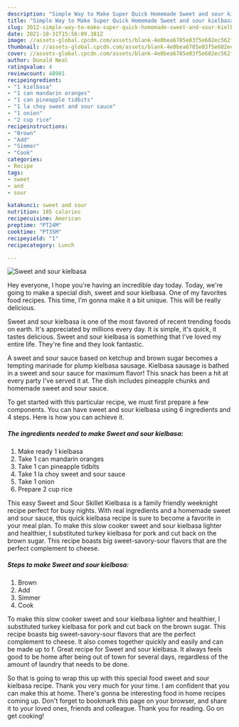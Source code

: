 ```yaml
---
description: "Simple Way to Make Super Quick Homemade Sweet and sour kielbasa"
title: "Simple Way to Make Super Quick Homemade Sweet and sour kielbasa"
slug: 3012-simple-way-to-make-super-quick-homemade-sweet-and-sour-kielbasa
date: 2021-10-31T15:56:09.381Z
image: //assets-global.cpcdn.com/assets/blank-4e0bea6785e03f5e602ec562f230caae08da540cada707380b4fe1bbebba43da.png
thumbnail: //assets-global.cpcdn.com/assets/blank-4e0bea6785e03f5e602ec562f230caae08da540cada707380b4fe1bbebba43da.png
cover: //assets-global.cpcdn.com/assets/blank-4e0bea6785e03f5e602ec562f230caae08da540cada707380b4fe1bbebba43da.png
author: Donald Neal
ratingvalue: 4
reviewcount: 48981
recipeingredient:
- "1 kielbasa"
- "1 can mandarin oranges"
- "1 can pineapple tidbits"
- "1 la choy sweet and sour sauce"
- "1 onion"
- "2 cup rice"
recipeinstructions:
- "Brown"
- "Add"
- "Simmer"
- "Cook"
categories:
- Recipe
tags:
- sweet
- and
- sour

katakunci: sweet and sour 
nutrition: 185 calories
recipecuisine: American
preptime: "PT24M"
cooktime: "PT35M"
recipeyield: "1"
recipecategory: Lunch

---
```



![Sweet and sour kielbasa](//assets-global.cpcdn.com/assets/blank-4e0bea6785e03f5e602ec562f230caae08da540cada707380b4fe1bbebba43da.png)

Hey everyone, I hope you're having an incredible day today. Today, we're going to make a special dish, sweet and sour kielbasa. One of my favorites food recipes. This time, I'm gonna make it a bit unique. This will be really delicious.

Sweet and sour kielbasa is one of the most favored of recent trending foods on earth. It's appreciated by millions every day. It is simple, it's quick, it tastes delicious. Sweet and sour kielbasa is something that I've loved my entire life. They're fine and they look fantastic.

A sweet and sour sauce based on ketchup and brown sugar becomes a tempting marinade for plump kielbasa sausage. Kielbasa sausage is bathed in a sweet and sour sauce for maximum flavor! This snack has been a hit at every party I&#39;ve served it at. The dish includes pineapple chunks and homemade sweet and sour sauce.


To get started with this particular recipe, we must first prepare a few components. You can have sweet and sour kielbasa using 6 ingredients and 4 steps. Here is how you can achieve it.

<!--inarticleads1-->

##### The ingredients needed to make Sweet and sour kielbasa:

1. Make ready 1 kielbasa
1. Take 1 can mandarin oranges
1. Take 1 can pineapple tidbits
1. Take 1 la choy sweet and sour sauce
1. Take 1 onion
1. Prepare 2 cup rice


This easy Sweet and Sour Skillet Kielbasa is a family friendly weeknight recipe perfect for busy nights. With real ingredients and a homemade sweet and sour sauce, this quick kielbasa recipe is sure to become a favorite in your meal plan. To make this slow cooker sweet and sour kielbasa lighter and healthier, I substituted turkey kielbasa for pork and cut back on the brown sugar. This recipe boasts big sweet-savory-sour flavors that are the perfect complement to cheese. 

<!--inarticleads2-->

##### Steps to make Sweet and sour kielbasa:

1. Brown
1. Add
1. Simmer
1. Cook


To make this slow cooker sweet and sour kielbasa lighter and healthier, I substituted turkey kielbasa for pork and cut back on the brown sugar. This recipe boasts big sweet-savory-sour flavors that are the perfect complement to cheese. It also comes together quickly and easily and can be made up to f. Great recipe for Sweet and sour kielbasa. It always feels good to be home after being out of town for several days, regardless of the amount of laundry that needs to be done. 

So that is going to wrap this up with this special food sweet and sour kielbasa recipe. Thank you very much for your time. I am confident that you can make this at home. There's gonna be interesting food in home recipes coming up. Don't forget to bookmark this page on your browser, and share it to your loved ones, friends and colleague. Thank you for reading. Go on get cooking!
